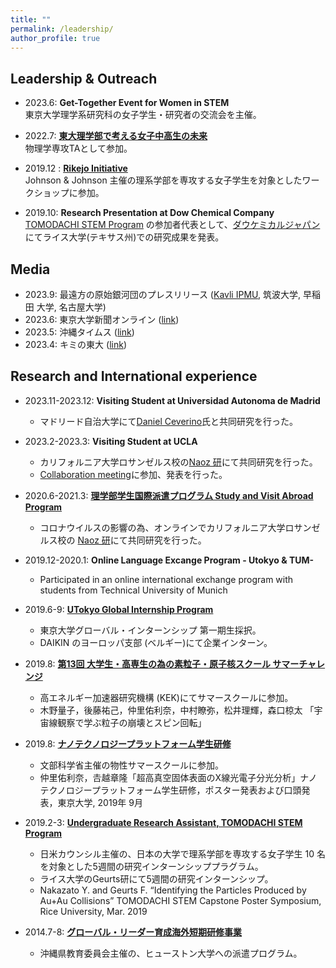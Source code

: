 ```yaml
---
title: ""
permalink: /leadership/
author_profile: true
---
```


## Leadership & Outreach
- 2023.6: __Get-Together Event for Women in STEM__  
  東京大学理学系研究科の女子学生・研究者の交流会を主催。
  
- 2022.7: __[東大理学部で考える女子中高生の未来](https://www.s.u-tokyo.ac.jp/ja/event/7938/)__  
物理学専攻TAとして参加。  

- 2019.12 : __[Rikejo Initiative](https://www.u-tokyo.ac.jp/kyodo-sankaku/ja/news/news2019_00019.html)__  
Johnson & Johnson 主催の理系学部を専攻する女子学生を対象としたワークショップに参加。  

- 2019.10: __Research Presentation at Dow Chemical Company__  
[TOMODACHI STEM Program](https://tomodachistem.rice.edu) の参加者代表として、[ダウケミカルジャパン](https://jp.dow.com/ja-jp)にてライス大学(テキサス州)での研究成果を発表。

## Media 
- 2023.9: 最遠方の原始銀河団のプレスリリース ([Kavli IPMU](https://www.ipmu.jp/ja/20230920-Protocluster), 筑波大学, 早稲田
大学, 名古屋大学)  
- 2023.6: 東京大学新聞オンライン ([link](https://www.todaishimbun.org/insei_20230621/))  
- 2023.5: 沖縄タイムス ([link](https://www.okinawatimes.co.jp/articles/-/1156585))
- 2023.4: キミの東大 ([link](https://kimino.ct.u-tokyo.ac.jp/16029/))

## Research and International experience  
* 2023.11-2023.12: __Visiting Student at Universidad Autonoma de Madrid__
    * マドリード自治大学にて[Daniel Ceverino](http://odin.ft.uam.es/Welcome.html)氏と共同研究を行った。
* 2023.2-2023.3: __Visiting Student at UCLA__  
    * カリフォルニア大学ロサンゼルス校の[Naoz 研](https://www.astro.ucla.edu/~snaoz/)にて共同研究を行った。
    * [Collaboration meeting](https://www.astro.ucla.edu/~snaoz/TheSupersonicProject/Meeting2023.html)に参加、発表を行った。
* 2020.6-2021.3: __[理学部学生国際派遣プログラム Study and Visit Abroad Program](https://www.s.u-tokyo.ac.jp/ja/offices/ilo/svap/application.html)__  
    * コロナウイルスの影響の為、オンラインでカリフォルニア大学ロサンゼルス校の [Naoz 研](https://www.astro.ucla.edu/~snaoz/)にて共同研究を行った。  
 
* 2019.12-2020.1: __Online Language Excange Program - Utokyo & TUM-__  
    * Participated in an online international exchange program with students from Technical University of Munich

* 2019.6-9: __[UTokyo Global Internship Program](https://www.u-tokyo.ac.jp/ja/students/special-activities/ugip.html)__  
    * 東京大学グローバル・インターンシップ 第一期生採択。  
    * DAIKIN のヨーロッパ支部 (ベルギー)にて企業インターン。  

* 2019.8: __[第13回 大学生・高専生の為の素粒子・原子核スクール サマーチャレンジ](https://www2.kek.jp/ksc/13th_2019/index.html)__
    * 高エネルギー加速器研究機構 (KEK)にてサマースクールに参加。  
    * 木野量子，後藤祐己，仲里佑利奈，中村瞭弥，松井理輝，森口椋太 「宇宙線観察で学ぶ粒子の崩壊とスピン回転」 

* 2019.8: __[ナノテクノロジープラットフォーム学生研修](https://www.nanonet.go.jp/pages/gakusei/2019/)__  
    * 文部科学省主催の物性サマースクールに参加。  
    * 仲里佑利奈，𠮷越章隆「超高真空固体表面のX線光電子分光分析」ナノテクノロジープラットフォーム学生研修，ポスター発表および口頭発表，東京大学, 2019年 9月  

* 2019.2-3: __[Undergraduate Research Assistant, TOMODACHI STEM Program](https://tomodachistem.rice.edu)__
    * 日米カウンシル主催の、日本の大学で理系学部を専攻する女子学生 10 名を対象とした5週間の研究インターンシッププラグラム。  
    * ライス大学のGeurts研にて5週間の研究インターンシップ。   
    * Nakazato Y. and Geurts F. “Identifying the Particles Produced by Au+Au Collisions” TOMODACHI STEM Capstone Poster Symposium, Rice University, Mar. 2019  

* 2014.7-8: __[グローバル・リーダー育成海外短期研修事業](https://www.pref.okinawa.jp/site/bunka-sports/bunka/kikaku/documents/16.pdf)__
    * 沖縄県教育委員会主催の、ヒューストン大学への派遣プログラム。 
